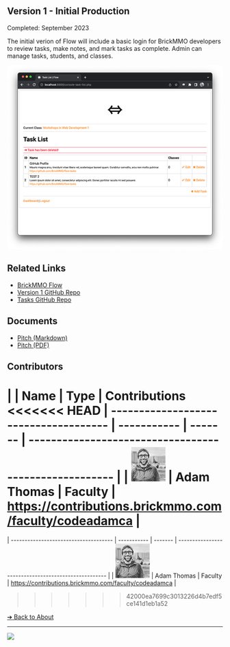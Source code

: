 ## Version 1 - Initial Production

Completed: September 2023

The initial verion of Flow will include a basic login for BrickMMO developers to review tasks, make notes, and mark tasks as complete. Admin can manage tasks, students, and classes. 

![BrickMMO](images/v1-screenshot-flow-tasks.png)

## Related Links

- [BrickMMO Flow](https://flow.brickmmo.com)
- [Version 1 GitHub Repo](https://github.com/BrickMMO/flow-v1)
- [Tasks GitHub Repo](https://github.com/BrickMMO/tasks)

## Documents

- [Pitch (Markdown)](v1/system-v1-pitch)
- [Pitch (PDF)](v1/system-v1-pitch.pdf)

## Contributors

|                                       | Name        | Type    | Contributions
<<<<<<< HEAD
| ------------------------------------- | ----------- | ------- | ----------------------------------------------------- |
| ![codeadamca](faculty/codeadamca.png) | Adam Thomas | Faculty | https://contributions.brickmmo.com/faculty/codeadamca |
=======
| ------------------------------------- | ----------- | ------- | ---------------------------------------------------- |
| ![codeadamca](images/codeadamca.png) | Adam Thomas | Faculty | https://contributions.brickmmo.com/faculty/codeadamca |
>>>>>>> 42000ea7699c3013226d4b7edf5ce141d1eb1a52

[&#10132; Back to About](/flow-about/)

---

<a href="https://brickmmo.com">
<img src="https://brickmmo.com/images/brickmmo-logo-horizontal.jpg" width="100">
</a>
